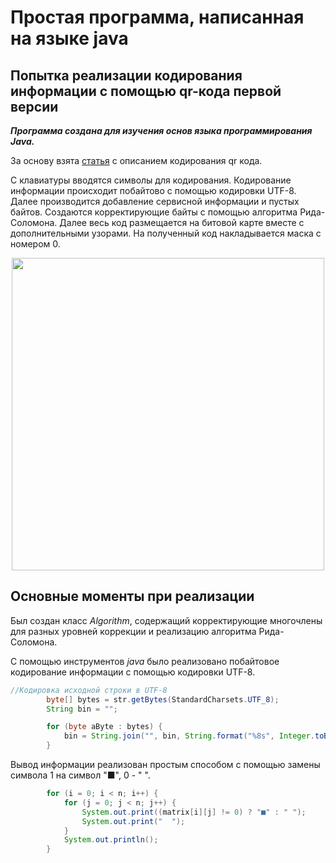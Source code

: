 # Простая программа, написанная на языке java

## Попытка реализации кодирования информации с помощью qr-кода первой версии

_**Программа создана для изучения основ языка программирования Java.**_

За основу взята [статья](https://habr.com/ru/post/172525/) с описанием кодирования qr кода.

С клавиатуры вводятся символы для кодирования. 
Кодирование информации происходит побайтово с помощью кодировки UTF-8. 
Далее производится добавление сервисной информации и пустых байтов.
Создаются корректирующие байты с помощью алгоритма Рида-Соломона.
Далее весь код размещается на битовой карте вместе с дополнительными узорами.
На полученный код накладывается маска с номером 0.

<p align="center">
    <img src="https://drive.google.com/uc?export=view&id=1V1hlmWXrGlwN9kI4Xj5NxbmFD7eYR3GE" width="500"/>
</p>

## Основные моменты при реализации

Был создан класс _Algorithm_, содержащий корректирующие многочлены для разных уровней коррекции и реализацию алгоритма Рида-Cоломона.

С помощью инструментов _java_ было реализовано побайтовое кодирование информации с помощью кодировки UTF-8.

```java
//Кодировка исходной строки в UTF-8
        byte[] bytes = str.getBytes(StandardCharsets.UTF_8);
        String bin = "";

        for (byte aByte : bytes) {
            bin = String.join("", bin, String.format("%8s", Integer.toBinaryString(aByte)).replace(' ', '0'));
        }
```

Вывод информации реализован простым способом с помощью замены символа 1 на символ "■", 0 - " ".

```java
        for (i = 0; i < n; i++) {
            for (j = 0; j < n; j++) {
                System.out.print((matrix[i][j] != 0) ? "■" : " ");
                System.out.print("  ");
            }
            System.out.println();
        }
```
